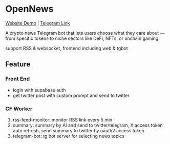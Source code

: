# OpenNews

[Website Demo](https://open-news-psi.vercel.app/) | [Telegram Link](https://t.me/OpenNews_bot)

A crypto news Telegram bot that lets users choose what they care about — from specific tokens to niche sectors like DeFi, NFTs, or onchain gaming.

support RSS & websocket, frontend including web & tgbot

## Feature

### Front End

- login with supabase auth
- get twitter post with custom prompt and send to twitter

### CF Worker

1. rss-feed-monitor: monitor RSS link every 5 min
2. summary: summary by AI and send to twitter/telegram, X access token auto refresh, send summary to twitter by oauth2 access token
3. telegram-bot: tg bot server for selecting news topics
